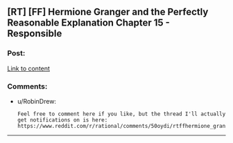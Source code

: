 ## [RT] [FF] Hermione Granger and the Perfectly Reasonable Explanation Chapter 15 - Responsible

### Post:

[Link to content]()

### Comments:

- u/RobinDrew:
  ```
  Feel free to comment here if you like, but the thread I'll actually get notifications on is here: https://www.reddit.com/r/rational/comments/50oydi/rtffhermione_granger_and_the_perfectly_reasonable/
  ```

---

